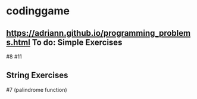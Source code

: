 # codinggame

https://adriann.github.io/programming_problems.html
To do: 
Simple Exercises
----------------
#8
#11

String Exercises
----------------
#7 (palindrome function)
